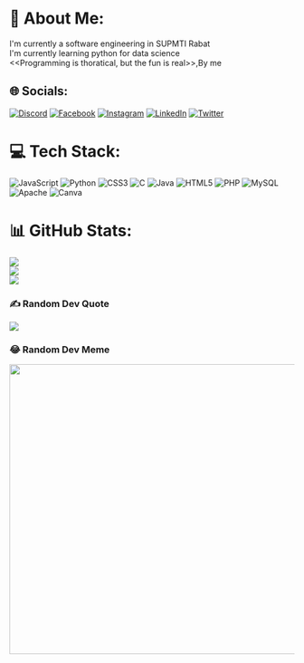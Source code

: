 # 💫 About Me:
I'm currently a software engineering in SUPMTI Rabat<br>I'm currently learning python for data science<br><<Programming is thoratical, but the fun is real>>,By me


## 🌐 Socials:
[![Discord](https://img.shields.io/badge/Discord-%237289DA.svg?logo=discord&logoColor=white)](htttps://discord.gg/azizj12) [![Facebook](https://img.shields.io/badge/Facebook-%231877F2.svg?logo=Facebook&logoColor=white)](https://facebook.com/azizjail.15) [![Instagram](https://img.shields.io/badge/Instagram-%23E4405F.svg?logo=Instagram&logoColor=white)](https://instagram.com/3aziz.exe) [![LinkedIn](https://img.shields.io/badge/LinkedIn-%230077B5.svg?logo=linkedin&logoColor=white)](https://linkedin.com/in/abdelazizjail) [![Twitter](https://img.shields.io/badge/Twitter-%231DA1F2.svg?logo=Twitter&logoColor=white)](https://twitter.com/3azizjail) 

# 💻 Tech Stack:
![JavaScript](https://img.shields.io/badge/javascript-%23323330.svg?style=for-the-badge&logo=javascript&logoColor=%23F7DF1E) ![Python](https://img.shields.io/badge/python-3670A0?style=for-the-badge&logo=python&logoColor=ffdd54) ![CSS3](https://img.shields.io/badge/css3-%231572B6.svg?style=for-the-badge&logo=css3&logoColor=white) ![C](https://img.shields.io/badge/c-%2300599C.svg?style=for-the-badge&logo=c&logoColor=white) ![Java](https://img.shields.io/badge/java-%23ED8B00.svg?style=for-the-badge&logo=java&logoColor=white) ![HTML5](https://img.shields.io/badge/html5-%23E34F26.svg?style=for-the-badge&logo=html5&logoColor=white) ![PHP](https://img.shields.io/badge/php-%23777BB4.svg?style=for-the-badge&logo=php&logoColor=white) ![MySQL](https://img.shields.io/badge/mysql-%2300f.svg?style=for-the-badge&logo=mysql&logoColor=white) ![Apache](https://img.shields.io/badge/apache-%23D42029.svg?style=for-the-badge&logo=apache&logoColor=white) ![Canva](https://img.shields.io/badge/Canva-%2300C4CC.svg?style=for-the-badge&logo=Canva&logoColor=white)
# 📊 GitHub Stats:
![](https://github-readme-stats.vercel.app/api?username=azizjail2003&theme=dark&hide_border=false&include_all_commits=false&count_private=false)<br/>
![](https://github-readme-streak-stats.herokuapp.com/?user=azizjail2003&theme=dark&hide_border=false)<br/>
![](https://github-readme-stats.vercel.app/api/top-langs/?username=azizjail2003&theme=dark&hide_border=false&include_all_commits=false&count_private=false&layout=compact)

### ✍️ Random Dev Quote
![](https://quotes-github-readme.vercel.app/api?type=horizontal&theme=radical)

### 😂 Random Dev Meme
<img src="[https://random-memer.herokuapp.com/](https://assets-global.website-files.com/5f3c19f18169b62a0d0bf387/60d33be8cf4ba7565123c8bc_YPD3ulQQAGQpOcnqIm3QzSTRgzmr1SexpW9ZjMpJ1mAnUxx4iF05XOTu44sk0qQG-8XgBcYmGZGAD-5SAZvJl3TjtmhgWnn-w0C2XKwhBscV78RVvhwZfyp0v_Pa6sNj5zxpOvRW.png)" width="512px"/>

<!-- Proudly created with GPRM ( https://gprm.itsvg.in ) -->

